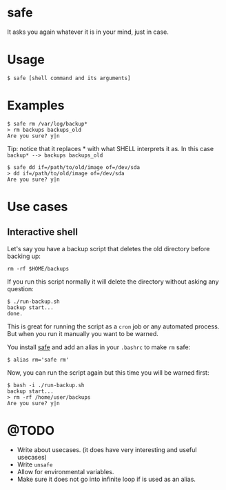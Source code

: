 # safe
It asks you again whatever it is in your mind, just in case. 

# Usage

```
$ safe [shell command and its arguments]
```

# Examples
```
$ safe rm /var/log/backup*
> rm backups backups_old
Are you sure? y|n
```

Tip: notice that it replaces * with what SHELL interprets it as. In this case `backup* --> backups backups_old`

```
$ safe dd if=/path/to/old/image of=/dev/sda
> dd if=/path/to/old/image of=/dev/sda
Are you sure? y|n
```

# Use cases

## Interactive shell

Let's say you have a backup script that deletes the old directory before backing up:
```
rm -rf $HOME/backups
```
If you run this script normally it will delete the directory without asking any question:
```
$ ./run-backup.sh
backup start...
done.
```
This is great for running the script as a `cron` job or any automated process. But when you run it manually you want to be warned.

You install [safe][1] and add an alias in your `.bashrc` to make `rm` safe:
```
$ alias rm='safe rm'
```
Now, you can run the script again but this time you will be warned first:
```
$ bash -i ./run-backup.sh
backup start...
> rm -rf /home/user/backups
Are you sure? y|n
```

# @TODO
- Write about usecases. (it does have very interesting and useful usecases)
- Write `unsafe`
- Allow for environmental variables.
- Make sure it does not go into infinite loop if is used as an alias.

[1]: https://github.com/pendashteh/safe


